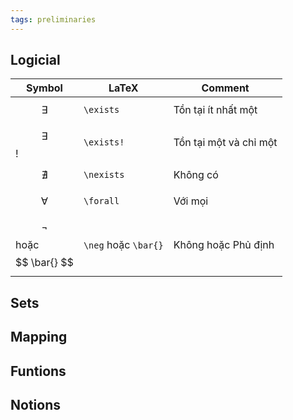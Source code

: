 ```yaml
---
tags: preliminaries
---
```


## Logicial

Symbol | LaTeX | Comment
--- | --- | ---
$$ \exists $$ | `\exists` | Tồn tại ít nhất một
$$ \exists $$! | `\exists!` | Tồn tại một và chỉ một
$$ \nexists $$ | `\nexists` | Không có
$$ \forall $$ | `\forall` | Với mọi
$$ \neg $$ hoặc $$ \bar{} $$ | `\neg` hoặc `\bar{}` | Không hoặc Phủ định


## Sets

## Mapping

## Funtions

## Notions

